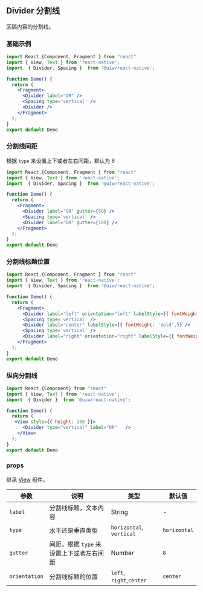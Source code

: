 Divider 分割线
---

区隔内容的分割线。

### 基础示例

```jsx mdx:preview&background=#bebebe29
import React,{Component, Fragment } from "react"
import { View, Text } from 'react-native';
import  { Divider, Spacing }  from '@uiw/react-native';

function Demo() {
  return (
    <Fragment>
      <Divider label="OR" />
      <Spacing type='vertical' />
      <Divider />
    </Fragment>
  );
}
export default Demo

```

### 分割线间距

根据 `type` 来设置上下或者左右间距，默认为 8

```jsx mdx:preview&background=#bebebe29
import React,{Component, Fragment } from "react"
import { View, Text } from 'react-native';
import  { Divider, Spacing }  from '@uiw/react-native';

function Demo() {
  return (
    <Fragment>
      <Divider label="OR" gutter={50} />
      <Spacing type='vertical' />
      <Divider label="OR" gutter={100} />
    </Fragment>
  );
}
export default Demo

```

### 分割线标题位置

```jsx mdx:preview&background=#bebebe29
import React,{Component, Fragment } from "react"
import { View, Text } from 'react-native';
import  { Divider, Spacing }  from '@uiw/react-native';

function Demo() {
  return (
    <Fragment>
      <Divider label="left" orientation="left" labelStyle={{ fontWeight: 'bold' }} />
      <Spacing type='vertical' />
      <Divider label="center" labelStyle={{ fontWeight: 'bold',}} />
      <Spacing type='vertical' />
      <Divider label="right" orientation="right" labelStyle={{ fontWeight: 'bold' }} />
    </Fragment>
  );
}
export default Demo

```

### 纵向分割线

```jsx mdx:preview&background=#bebebe29
import React,{Component} from "react"
import { View, Text } from 'react-native';
import  { Divider }  from '@uiw/react-native';

function Demo() {
  return (
   <View style={{ height: 200 }}>
      <Divider type="vertical" label="OR"   />
    </View>
  );
}
export default Demo

```

### props

继承 [View](https://facebook.github.io/react-native/docs/view#props) 组件。

| 参数 | 说明 | 类型 | 默认值 |
|------|------|-----|------|
| `label` | 分割线标题，文本内容 | String | - |
| `type` | 水平还是垂直类型 | `horizontal`, `vertical` | `horizontal` |
| `gutter` | 间距，根据 `type` 来设置上下或者左右间距 | Number | `8` |
| `orientation` | 分割线标题的位置 |  `left`, `right`,`center`| `center` |
